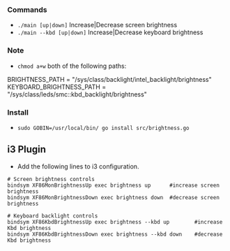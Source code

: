 ### Commands

* `./main [up|down]` Increase|Decrease screen brightness
* `./main --kbd [up|down]` Increase|Decrease keyboard brightness

### Note
* `chmod a+w` both of the following paths: 

BRIGHTNESS_PATH = "/sys/class/backlight/intel_backlight/brightness"
KEYBOARD_BRIGHTNESS_PATH = "/sys/class/leds/smc::kbd_backlight/brightness"

### Install
* `sudo GOBIN=/usr/local/bin/ go install src/brightness.go`

## i3 Plugin
* Add the following lines to i3 configuration.

```
# Screen brightness controls
bindsym XF86MonBrightnessUp exec brightness up		#increase screen brightness
bindsym XF86MonBrightnessDown exec brightness down 	#decrease screen brightness

# Keyboard backlight controls
bindsym XF86KbdBrightnessUp exec brightness --kbd up		#increase Kbd brightness
bindsym XF86KbdBrightnessDown exec brightness --kbd down	#decrease Kbd brightness
```

